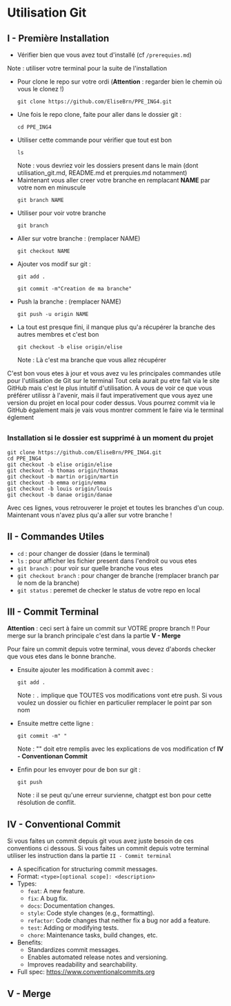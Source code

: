 # Utilisation Git

## I - Première Installation
- Vérifier bien que vous avez tout d'installé (cf `/prerequies.md`)

Note : utiliser votre terminal pour la suite de l'installation
- Pour clone le repo sur votre ordi (**Attention** : regarder bien le chemin où vous le clonez !)
  ```
  git clone https://github.com/EliseBrn/PPE_ING4.git
  ```
- Une fois le repo clone, faite pour aller dans le dossier git :
  ```
  cd PPE_ING4
  ```
- Utiliser cette commande pour vérifier que tout est bon
  ```
  ls
  ```
  Note : vous devriez voir les dossiers present dans le main (dont utilisation_git.md, README.md et prerquies.md notamment)
- Maintenant vous aller creer votre branche en remplacant **NAME** par votre nom en minuscule
  ```
  git branch NAME
  ```
- Utiliser pour voir votre branche
  ```
  git branch
  ```
- Aller sur votre branche : (remplacer NAME)
  ```
  git checkout NAME
  ```
- Ajouter vos modif sur git :
  ```
  git add .
  ```
  ```
  git commit -m"Creation de ma branche"
  ```
- Push la branche : (remplacer NAME)
  ```
  git push -u origin NAME
  ```
- La tout est presque fini, il manque plus qu'a récupérer la branche des autres membres et c'est bon
  ```
  git checkout -b elise origin/elise
  ```
  Note : Là c'est ma branche que vous allez récupérer

C'est bon vous etes à jour et vous avez vu les principales commandes utile pour l'utilisation de Git sur le terminal
Tout cela aurait pu etre fait via le site GitHub mais c'est le plus intuitif d'utilisation. 
A vous de voir ce que vous préférer utilissr à l'avenir, mais il faut imperativement que vous ayez une version du projet en local pour coder dessus. 
Vous pourrez commit via le GitHub également mais je vais vous montrer comment le faire via le terminal églement
##
### Installation si le dossier est supprimé à un moment du projet
```
git clone https://github.com/EliseBrn/PPE_ING4.git
cd PPE_ING4
git checkout -b elise origin/elise
git checkout -b thomas origin/thomas
git checkout -b martin origin/martin
git checkout -b emma origin/emma
git checkout -b louis origin/louis
git checkout -b danae origin/danae
```
Avec ces lignes, vous retrouverer le projet et toutes les branches d'un coup.
Maintenant vous n'avez plus qu'a aller sur votre branche !

## II - Commandes Utiles
- `cd` : pour changer de dossier (dans le terminal)
- `ls` : pour afficher les fichier present dans l'endroit ou vous etes
- `git branch` : pour voir sur quelle branche vous etes
- `git checkout branch` : pour changer de branche (remplacer branch par le nom de la branche)
- `git status` : peremet de checker le status de votre repo en local 

## III - Commit Terminal
**Attention** : ceci sert à faire un commit sur VOTRE propre branch !!
Pour merge sur la branch principale c'est dans la partie **V - Merge**

Pour faire un commit depuis votre terminal, vous devez d'abords checker que vous etes dans le bonne branche.
- Ensuite ajouter les modification à commit avec :
  ```
  git add .
  ```
  Note : `.` implique que TOUTES vos modifications vont etre push. Si vous voulez un dossier ou fichier en particulier remplacer le point par son nom

- Ensuite mettre cette ligne :
  ```
  git commit -m" "
  ```
  Note : "" doit etre remplis avec les explications de vos modification cf **IV - Conventionan Commit**

- Enfin pour les envoyer pour de bon sur git :
  ```
  git push
  ```
  Note : il se peut qu'une erreur survienne, chatgpt est bon pour cette résolution de conflit.


## IV - Conventional Commit
Si vous faites un commit depuis git vous avez juste besoin de ces conventions ci dessous.
Si vous faites un commit depuis votre terminal utiliser les instruction dans la partie `II - Commit terminal`
- A specification for structuring commit messages.
- Format: `<type>[optional scope]: <description>`
- Types:
  - `feat`: A new feature.
  - `fix`: A bug fix.
  - `docs`: Documentation changes.
  - `style`: Code style changes (e.g., formatting).
  - `refactor`: Code changes that neither fix a bug nor add a feature.
  - `test`: Adding or modifying tests.
  - `chore`: Maintenance tasks, build changes, etc.
- Benefits:
  - Standardizes commit messages.
  - Enables automated release notes and versioning.
  - Improves readability and searchability.
- Full spec: <https://www.conventionalcommits.org>

## V - Merge
